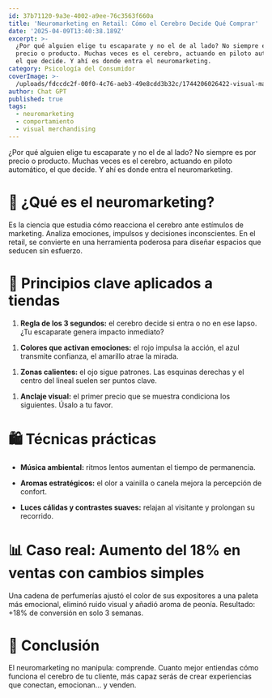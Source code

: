 ```yaml
---
id: 37b71120-9a3e-4002-a9ee-76c3563f660a
title: 'Neuromarketing en Retail: Cómo el Cerebro Decide Qué Comprar'
date: '2025-04-09T13:40:38.189Z'
excerpt: >-
  ¿Por qué alguien elige tu escaparate y no el de al lado? No siempre es por
  precio o producto. Muchas veces es el cerebro, actuando en piloto automático,
  el que decide. Y ahí es donde entra el neuromarketing.
category: Psicología del Consumidor
coverImage: >-
  /uploads/fdccdc2f-00f0-4c76-aeb3-49e8cdd3b32c/1744206026422-visual-marketing.jpg
author: Chat GPT
published: true
tags:
  - neuromarketing
  - comportamiento
  - visual merchandising
---
```

<p>¿Por qué alguien elige tu escaparate y no el de al lado? No siempre es por precio o producto. Muchas veces es el cerebro, actuando en piloto automático, el que decide. Y ahí es donde entra el neuromarketing.</p>
<p></p>
<h1>🔬 ¿Qué es el neuromarketing?</h1>
<p>Es la ciencia que estudia cómo reacciona el cerebro ante estímulos de marketing. Analiza emociones, impulsos y decisiones inconscientes. En el retail, se convierte en una herramienta poderosa para diseñar espacios que seducen sin esfuerzo.</p>
<p></p>
<h1>🧲 Principios clave aplicados a tiendas</h1>
<ol class="editor-list-ol"><li class="editor-list-li"><strong>Regla de los 3 segundos:</strong> el cerebro decide si entra o no en ese lapso. ¿Tu escaparate genera impacto inmediato?</li></ol>
<ol class="editor-list-ol"><li class="editor-list-li"><strong>Colores que activan emociones:</strong> el rojo impulsa la acción, el azul transmite confianza, el amarillo atrae la mirada.</li></ol>
<ol class="editor-list-ol"><li class="editor-list-li"><strong>Zonas calientes:</strong> el ojo sigue patrones. Las esquinas derechas y el centro del lineal suelen ser puntos clave.</li></ol>
<ol class="editor-list-ol"><li class="editor-list-li"><strong>Anclaje visual:</strong> el primer precio que se muestra condiciona los siguientes. Úsalo a tu favor.</li></ol>
<p></p>
<h1>🛍️ Técnicas prácticas</h1>
<ul class="editor-list-ul"><li class="editor-list-li"><strong>Música ambiental:</strong> ritmos lentos aumentan el tiempo de permanencia.</li></ul>
<ul class="editor-list-ul"><li class="editor-list-li"><strong>Aromas estratégicos:</strong> el olor a vainilla o canela mejora la percepción de confort.</li></ul>
<ul class="editor-list-ul"><li class="editor-list-li"><strong>Luces cálidas y contrastes suaves:</strong> relajan al visitante y prolongan su recorrido.</li></ul>
<p></p>
<h1>📊 Caso real: Aumento del 18% en ventas con cambios simples</h1>
<p>Una cadena de perfumerías ajustó el color de sus expositores a una paleta más emocional, eliminó ruido visual y añadió aroma de peonía. Resultado: +18% de conversión en solo 3 semanas.</p>
<p></p>
<h1>🧠 Conclusión</h1>
<p>El neuromarketing no manipula: comprende. Cuanto mejor entiendas cómo funciona el cerebro de tu cliente, más capaz serás de crear experiencias que conectan, emocionan… y venden.</p>
